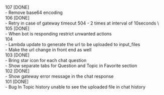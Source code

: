 107 [DONE] \
    - Remove base64 encoding \
106 [DONE] \
    - Retry in case of gateway timeout 504 - 2 times at interval of 10seconds \ 
105 [DONE] \
    - When bot is responding restrict unwanted actions \
104 \
    - Lambda update to generate the url to be uploaded to input_files \
    - Make the url change in front end as well \
103 [DONE] \
    - Bring star icon for each chat question \
    - Show separate tabs for Question and Topic in Favorite section \
102 [DONE] \
    - Show gateway error message in the chat response \
101 [DONE] \
    - Bug In Topic history unable to see the uploaded file in chat history